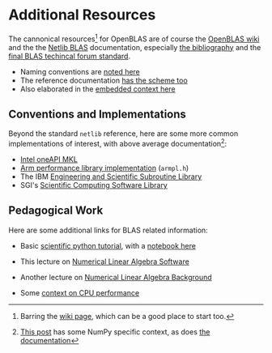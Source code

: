 # Additional Resources

The cannonical resources[^1] for OpenBLAS are of course the [OpenBLAS wiki] and
the the [Netlib BLAS] documentation, especially [the bibliography] and the
[final BLAS techincal forum standard].

- Naming conventions are [noted here]
- The reference documentation [has the scheme too]
- Also elaborated in the [embedded context here]

## Conventions and Implementations

Beyond the standard `netlib` reference, here are some more common
implementations of interest, with above average documentation[^2]:

- [Intel oneAPI MKL]
- [Arm performance library implementation] (`armpl.h`)
- The IBM [Engineering and Scientific Subroutine Library]
- SGI's [Scientific Computing Software Library](https://techpubs.jurassic.nl/library/manuals/4000/007-4325-001/sgi_html/ch02.html)

## Pedagogical Work

Here are some additional links for BLAS related information:

- Basic [scientific python tutorial], with a [notebook here]

- This lecture on [Numerical Linear Algebra Software]

- Another lecture on [Numerical Linear Algebra Background]

- Some [context on CPU performance]

[^1]: Barring the [wiki page], which can be a good place to start too.
[^2]: [This post] has some NumPy specific context, as does [the documentation]

[OpenBLAS wiki]: https://github.com/OpenMathLib/OpenBLAS/wiki
[Netlib BLAS]: https://netlib.org/blas/
[the bibliography]: https://www.netlib.org/lapack/lug/node151.html
[final BLAS techincal forum standard]: https://www.netlib.org/blas/blast-forum/
[noted here]:
  https://www.intel.com/content/www/us/en/docs/onemkl/developer-reference-c/2024-1/naming-conventions-for-blas-routines.html
[has the scheme too]: https://netlib.org/lapack/lug/node24.html
[embedded context here]: https://blasfeo.syscop.de/docs/naming/
[Intel oneAPI MKL]:
  https://www.intel.com/content/www/us/en/docs/onemkl/developer-reference-c/2024-1/blas-routines.html
[Arm performance library implementation]:
  https://developer.arm.com/documentation/101004/2310/BLAS-Basic-Linear-Algebra-Subprograms/BLAS-overview?lang=en
[Engineering and Scientific Subroutine Library]:
  https://www.ibm.com/docs/en/essl/6.2?topic=subprograms-overview-linear-algebra
[scientific python tutorial]:
  https://caam37830.github.io/book/02_linear_algebra/blas_lapack.html
[notebook here]:
  https://colab.research.google.com/github/caam37830/book/blob/master/02_linear_algebra/blas_lapack.ipynb
[Numerical Linear Algebra Software]:
  https://see.stanford.edu/materials/lsocoee364b/AdditionalLecture3-num-lin-alg-software.pdf
[Numerical Linear Algebra Background]:
  http://faculty.bicmr.pku.edu.cn/~wenzw/opt2015/09_num-lin-alg_new.pdf
[context on CPU performance]: https://cs.stanford.edu/people/shadjis/blas.html
[wiki page]: https://www.wikiwand.com/en/Basic_Linear_Algebra_Subprograms
[This post]: https://superfastpython.com/numpy-blas-lapack-libraries/
[the documentation]: https://numpy.org/devdocs/building/blas_lapack.html
